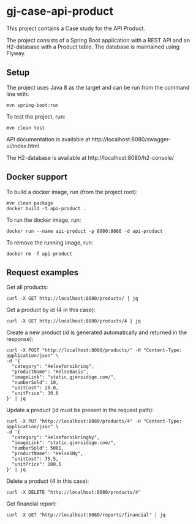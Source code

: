 # gj-case-api-product

This project contains a Case study for the API Product.

The project consists of a Spring Boot application with a REST API and an H2-database with
a Product table. The database is maintained using Flyway.

## Setup

The project uses Java 8 as the target and can be run from the command line with:

```
mvn spring-boot:run
```

To test the project, run:

```
mvn clean test
```

API documentation is available at http://localhost:8080/swagger-ui/index.html

The H2-database is available at http://localhost:8080/h2-console/

## Docker support

To build a docker image, run (from the project root):

```
mvn clean package
docker build -t api-product .
```

To run the docker image, run:

```
docker run --name api-product -p 8080:8080 -d api-product
```

To remove the running image, run:

```
docker rm -f api-product 
```

## Request examples

Get all products:

```
curl -X GET http://localhost:8080/products/ | jq
```

Get a product by id (4 in this case):

```
curl -X GET http://localhost:8080/products/4 | jq
```

Create a new product (id is generated automatically and returned in the response):

```
curl -X POST "http://localhost:8080/products/" -H "Content-Type: application/json" \
-d '{
  "category": "Helseforsikring",
  "productName": "HelseBasis",
  "imageLink": "static.gjensidige.com/",
  "numberSold": 10,
  "unitCost": 20.0,
  "unitPrice": 30.0
}' | jq
```

Update a product (id must be present in the request path):

```
curl -X PUT "http://localhost:8080/products/4" -H "Content-Type: application/json" \
-d '{
  "category": "HelseforsikringNy",
  "imageLink": "static.gjensidige.com/",
  "numberSold": 5001,
  "productName": "Helse1Ny",
  "unitCost": 75.5,
  "unitPrice": 100.5
}' | jq
```

Delete a product (4 in this case):

```
curl -X DELETE "http://localhost:8080/products/4"
```

Get financial report:

```
curl -X GET "http://localhost:8080/reports/financial" | jq
```
